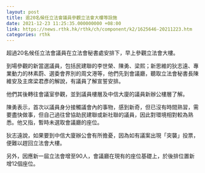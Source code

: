 ```yaml
---
layout: post
title: 逾20名候任立法會議員參觀立法會大樓等設施
date: 2021-12-23 11:25:35.000000000 +08:00
link: https://news.rthk.hk/rthk/ch/component/k2/1625646-20211223.htm
categories: rthk
---
```


超過20名候任立法會議員在立法會秘書處安排下，早上參觀立法會大樓。

到場參觀的新當選議員，包括民建聯的李世榮、陳勇、梁熙；新思維的狄志遠、專業動力的林素蔚、選委會界別的周文港等，他們先到會議廳，聽取立法會秘書長陳維安及主席梁君彥的解說，有議員了解宣誓安排。

他們其後轉往會議室參觀，並到議員樓層及中信大廈的議員新辦公樓層了解。

陳勇表示，首次以議員身分接觸議會內的事物，感到新奇，但已沒有時間熟習，需要盡快做事，但自己過往曾協助民建聯或新社聯的議員，因此對環境相對較為熟悉。他又指，暫時未選取會議廳的座位。

狄志遠說，如果要到中信大廈辦公會有所擔憂，因為如有議案出現「突襲」投票，便難以趕回立法會大樓。

另外，因應新一屆立法會增至90人，會議廳在現有的座位基礎上，於後排位置新增12個座位。
